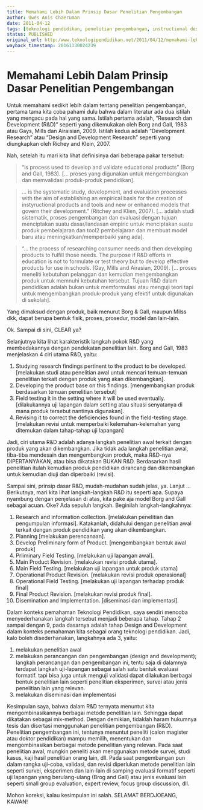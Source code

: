 ```yaml
---
title: Memahami Lebih Dalam Prinsip Dasar Penelitian Pengembangan
author: Uwes Anis Chaeruman
date: 2011-04-12
tags: [teknologi pendidikan, penelitian pengembangan, instructional design]
status: PUBLISHED
original_url: http:/www.teknologipendidikan.net/2011/04/12/memahami-lebih-dalam-prinsip-dasar-penelitian-pengembangan
wayback_timestamp: 20161130024239
---
```


# Memahami Lebih Dalam Prinsip Dasar Penelitian Pengembangan

Untuk memahami sedikit lebih dalam tentang penelitian pengembangan, pertama tama kita coba pahami dulu bahwa dalam literatur ada dua istilah yang mengacu pada hal yang sama. Istilah pertama adalah, “Research dan Development (R&D)” seperti yang dikemukakan oleh Borg and Gall, 1983 atau Gays, Mills dan Airaisian, 2009. Istilah kedua adalah “Development Research” atau “Design and Development Research” seperti yang diungkapkan oleh Richey and Klein, 2007.

Nah, setelah itu mari kita lihat definisinya dari beberapa pakar tersebut:

> “is process used to develop and validate educational products” (Borg and Gall, 1983). [... proses yang digunakan untuk mengembangkan dan memvalidasi produk-produk pendidikan].

> … is the systematic study, development, and evaluation processes with the aim of establishing an empirical basis for the creation of instyructional products and tools and new or enhanced models that govern their development.” (Ritchey and Klien, 2007). [… adalah studi sistematik, proses pengembangan dan evaluasi dengan tujuan menciptakan suatu dasar/landasan empiric untuk menciptakan suatu produk pembelajaran dan tool2 pembelajaran dan membuat model baru atau meningkatkan/memperbaiki yang ada].

> “… the process of researching consumer needs and then developing products to fulfill those needs. The purpose if R&D efforts in education is not to formulate or test theory but to develop effective products for use in schools. (Gay, Mills and Airasian, 2009). [... proses meneliti kebutuhan pelanggan dan kemudian mengembangkan produk untuk memnuhi kebutuhan tersebut. Tujuan R&D dalam pendidikan adalah bukan untuk memformulasi atau menguji teori tapi untuk mengembangkan produk-produk yang efektif untuk digunakan di sekolah].

Yang dimaksud dengan produk, baik menurut Borg & Gall, maupun Milss dkk, dapat berupa bentuk fisik, proses, prosedur, model dan lain-lain.

Ok. Sampai di sini, CLEAR ya?

Selanjutnya kita lihat karakteristik langkah pokok R&D yang membedakannya dengan pendekatan penelitian lain. Borg and Gall, 1983 menjelaskan 4 ciri utama R&D, yaitu:

1.	Studying research findings pertinent to the product to be developed.  [melakukan studi atau penelitian awal untuk mencari temuan-temuan penelitian terkait dengan produk yang akan dikembangkan].
2.	Developing the product base on this findings. [mengembangkan produk berdasarkan temuan penelitian tersebut]
3.	Field testing it in the setting where it will be used eventually. [dilakukannya uji lapangan dalam setting atau situasi senyatanya di mana produk tersebut nantinya digunakan].
4.	Revising it to correct the deficiencies found in the field-testing stage. [melakukan revisi untuk memperbaiki kelemahan-kelemahan yang ditemukan dalam tahap-tahap uji lapangan]


Jadi, ciri utama R&D adalah adanya langkah penelitian awal terkait dengan produk yang akan dikembangkan. Jika tidak ada langkah penelitian awal, tiba-tiba mendesain dan mengembangkan produk, maka R&D-nya DIPERTANYAKAN, atau bisa dikatakan BUKAN R&D. Berdasarkan hasil penelitian itulah kemudian produk pendidikan dirancang dan dikembangkan untuk kemudian diuji dan diperbaiki (revisi).

Sampai sini, prinsip dasar R&D, mudah-mudahan sudah jelas, ya. Lanjut …
Berikutnya, mari kita lihat langkah-langkah R&D itu seperti apa. Supaya nyambung dengan penjelasan di atas, kita pake aja model Borg and Gall sebagai acuan. Oke? Ada sepuluh langkah. Beginilah langkah-langkahnya:

1.	Research and information collection. [melakukan penelitian dan pengumpulan informasi]. Katakanlah, didahului dengan penelitian awal terkait dengan produk pendidikan yang akan dikembangkan.
2.	Planning [melakukan perencanaan].
3.	Develop Preliminary form of Product. [mengembangkan bentuk awal produk]
4.	Prliminary Field Testing. [melakukan uji lapangan awal].
5.	Main Product Revision. [melakukan revisi produk utama].
6.	Main Field Testing. [melakukan uji lapangan untuk produk utama]
7.	Operational Product Revision. [melakukan revisi produk operasional]
8.	Operational Field Testing. [melakukan uji lapangan terhadap produk final]
9.	Final Product Revision. [melakukan revisi produk final].
10.	Disemination and Implementation. [diseminasi dan implementasi].

Dalam konteks pemahaman Teknologi Pendidikan, saya sendiri mencoba menyederhanakan langkah tersebut menjadi beberapa tahap. Tahap 2 sampai dengan 9, pada dasarnya adalah tahap Design and Development dalam konteks pemahaman kita sebagai orang teknologi pendidikan. Jadi, kalo boleh disederhanakan, langkahnya ada 3, yaitu:

1.	melakukan penelitian awal
2.	melakukan perancangan dan pengembangan (design and development); langkah perancangan dan pengembangan ini, tentu saja di dalamnya terdapat langkah uji-lapangan sebagai salah satu bentuk evaluasi formatif. tapi bisa juga untuk menguji validasi dapat dilakukan berbagai bentuk penelitian lain seperti penelitian eksperimen, survei atau jenis penelitian lain yang relevan.
3.	melakukan diseminasi dan implementasi

Kesimpulan saya, bahwa dalam R&D ternyata menuntut kita  mengombinasikannya berbagai metode penelitian lain. Sehingga dapat dikatakan sebagai mix-method. Dengan demikian, tidaklah haram hukumnya tesis dan disertasi menggunakan penelitian pengembangan (R&D). Penelitian pengembangan ini, tentunya menuntut peneliti (calon magister atau doktor pendidikan) mampu memilih, menentukan dan mengombinasikan berbagai metode penelitian yang relevan. Pada saat penelitian awal, mungkin peneliti akan menggunakan metode survei, studi kasus, kaji hasil penelitian orang lain, dll. Pada saat pengembangan pun dalam rangka uji-coba, validasi, dan revisi diperlukan metode penelitian lain seperti survei, eksperimen dan lain-lain di samping evaluasi formatif seperti uji lapangan yang berulang-ulang (Brog and Gall) atau jenis evaluasi lain seperti small group evaluation, expert review, focus group discussion, dll.

Mohon koreksi, kalau kesimpulan ini salah. SELAMAT BERDJOEANG, KAWAN!
